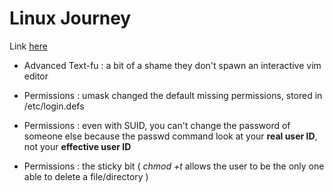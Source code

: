 # Linux Journey

Link [here](https://linuxjourney.com/)

- Advanced Text-fu : a bit of a shame they don't spawn an interactive vim editor

- Permissions : umask changed the default missing permissions, stored in /etc/login.defs

- Permissions : even with SUID, you can't change the password of someone else because the passwd command look at your **real user ID**, not your **effective user ID**

- Permissions : the sticky bit ( *chmod +t* allows the user to be the only one able to delete a file/directory )
